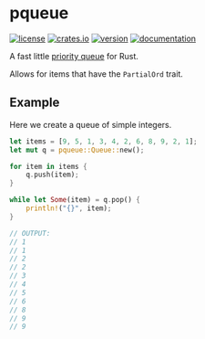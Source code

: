 # pqueue

[![license](https://img.shields.io/crates/l/pqueue.svg)](LICENSE)
[![crates.io](https://img.shields.io/crates/d/pqueue.svg)](https://crates.io/crates/pqueue)
[![version](https://img.shields.io/crates/v/pqueue.svg)](https://crates.io/crates/pqueue/)
[![documentation](https://docs.rs/pqueue/badge.svg)](https://docs.rs/pqueue/)

A fast little [priority queue](https://en.wikipedia.org/wiki/Priority_queue) for Rust.

Allows for items that have the `PartialOrd` trait.

## Example

Here we create a queue of simple integers.

```rust
let items = [9, 5, 1, 3, 4, 2, 6, 8, 9, 2, 1];
let mut q = pqueue::Queue::new();

for item in items {
    q.push(item);
}

while let Some(item) = q.pop() {
    println!("{}", item);
}

// OUTPUT:
// 1
// 1
// 2
// 2
// 3
// 4
// 5
// 6
// 8
// 9
// 9
```
